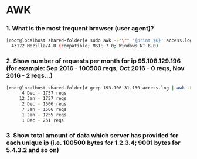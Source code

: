 # AWK
### 1. What is the most frequent browser (user agent)?
```bash
[root@localhost shared-folder]# sudo awk -F"\"" '{print $6}' access.log | sort | uniq -dc | sort -n | tail -1
  43172 Mozilla/4.0 (compatible; MSIE 7.0; Windows NT 6.0)
```
### 2. Show number of requests per month for ip 95.108.129.196 (for example: Sep 2016 - 100500 reqs, Oct 2016 - 0 reqs, Nov 2016 - 2 reqs...)
```bash
[root@localhost shared-folder]# grep 193.106.31.130 access.log | awk -F[:\ ] '{print $4}' | sort | uniq -c | sort -nr | awk -F[/] '{print $2, $1}' | awk -F' ' '{print $1, "- " $2 " reqs"}' | uniq -c
      4 Dec - 1757 reqs
     12 Jan - 1757 reqs
      2 Dec - 1506 reqs
      7 Jan - 1506 reqs
      1 Jan - 1255 reqs
      1 Dec - 251 reqs
```
### 3. Show total amount of data which server has provided for each unique ip (i.e. 100500 bytes for 1.2.3.4; 9001 bytes for 5.4.3.2 and so on)
